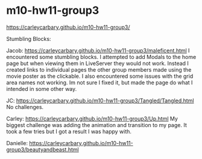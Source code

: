 # m10-hw11-group3
https://carleycarbary.github.io/m10-hw11-group3/

Stumbling Blocks:

Jacob: https://carleycarbary.github.io/m10-hw11-group3/maleficent.html
I encountered some stumbling blocks. I attempted to add Modals to the home page but when viewing them in LiveServer they would not work. Instead I created links to individual pages the other group members made using the movie poster as the clickable. I also encountered some issues with the grid area names not working. Im not sure I fixed it, but made the page do what I intended in some other way.

JC: https://carleycarbary.github.io/m10-hw11-group3/Tangled/Tangled.html
No challenges.

Carley: https://carleycarbary.github.io/m10-hw11-group3/Up.html
My biggest challenge was adding the animation and transition to my page. It took a few tries but I got a result I was happy with. 

Danielle: https://carleycarbary.github.io/m10-hw11-group3/beautyandbeast.html

